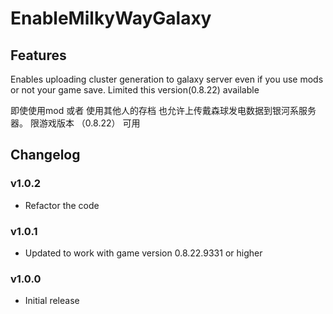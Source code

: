 # EnableMilkyWayGalaxy

## Features
Enables uploading cluster generation to galaxy server even if you use mods or not your game save.
Limited this version(0.8.22) available

即使使用mod 或者 使用其他人的存档 也允许上传戴森球发电数据到银河系服务器。
限游戏版本 （0.8.22） 可用

## Changelog

### v1.0.2
- Refactor the code

### v1.0.1
- Updated to work with game version 0.8.22.9331 or higher

### v1.0.0
- Initial release
